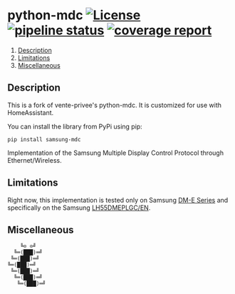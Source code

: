 # python-mdc [![License][license-img]][license-href] [![pipeline status][pipeline-img]][pipeline-href] [![coverage report][coverage-img]][pipeline-href]

1. [Description](#description)
2. [Limitations](#limitations)
3. [Miscellaneous](#miscellaneous)

## Description

This is a fork of vente-privee's python-mdc.  It is customized for use with HomeAssistant. 

You can install the library from PyPi using pip:
```
pip install samsung-mdc
```

Implementation of the Samsung Multiple Display Control Protocol through
Ethernet/Wireless.

## Limitations

Right now, this implementation is tested only on Samsung
[DM-E Series][dme-href] and specifically on the Samsung
[LH55DMEPLGC/EN][model-href].

## Miscellaneous

```
    ╚⊙ ⊙╝
  ╚═(███)═╝
 ╚═(███)═╝
╚═(███)═╝
 ╚═(███)═╝
  ╚═(███)═╝
   ╚═(███)═╝
```

[license-img]: https://img.shields.io/badge/license-Apache-blue.svg
[license-href]: /LICENSE
[pipeline-img]: https://git.vpgrp.io/noc/python-mdc/badges/master/pipeline.svg
[pipeline-href]: https://git.vpgrp.io/noc/python-mdc/commits/master
[coverage-img]: https://git.vpgrp.io/noc/python-mdc/badges/master/coverage.svg
[dme-href]: https://www.samsung.com/us/business/products/displays/standalone/dm-series/
[model-href]: http://www.samsung.com/nl/business/smart-signage/professional-display-dme-series/lh55dmeplgcen/
